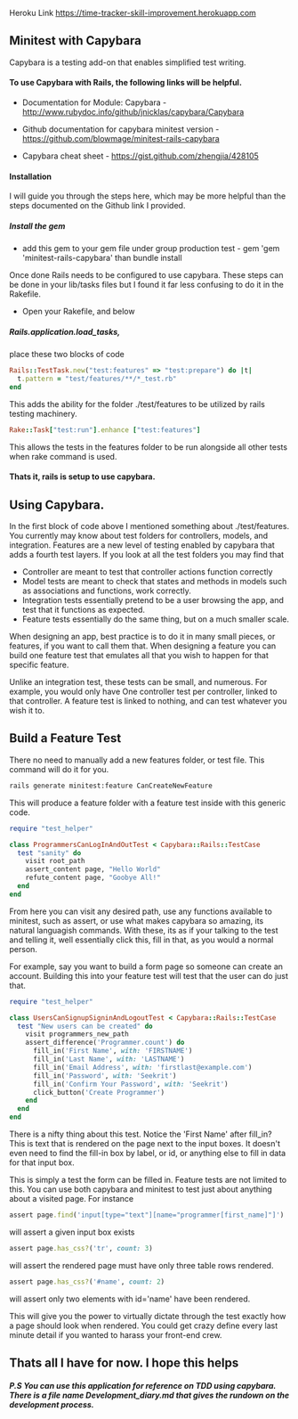 Heroku Link https://time-tracker-skill-improvement.herokuapp.com

## Minitest with Capybara

Capybara is a testing add-on that enables simplified test writing.

#### To use Capybara with Rails, the following links will be helpful.
* Documentation for Module: Capybara - http://www.rubydoc.info/github/jnicklas/capybara/Capybara

* Github documentation for capybara minitest version -
https://github.com/blowmage/minitest-rails-capybara

* Capybara cheat sheet - https://gist.github.com/zhengjia/428105

#### Installation
I will guide you through the steps here, which may be more helpful than the steps documented on the Github link I provided.

##### Install the gem
* add this gem to your gem file under group production test - gem 'gem 'minitest-rails-capybara' than bundle install

Once done Rails needs to be configured to use capybara.
These steps can be done in your lib/tasks files but I found it far less confusing to do it in the Rakefile.
* Open your Rakefile, and below
##### Rails.application.load_tasks,
place these two blocks of code

```ruby
Rails::TestTask.new("test:features" => "test:prepare") do |t|
  t.pattern = "test/features/**/*_test.rb"
end
```
This adds the ability for the folder ./test/features to be utilized by rails testing machinery.

```ruby
Rake::Task["test:run"].enhance ["test:features"]
```

This allows the tests in the features folder to be run alongside all other tests when rake command is used.

#### Thats it, rails is setup to use capybara.

## Using Capybara.

In the first block of code above I mentioned something about ./test/features. You currently may know about test folders for controllers, models, and integration. Features are a new level of testing enabled by capybara that adds a fourth test layers.
If you look at all the test folders you may find that
* Controller are meant to test that controller actions function correctly
* Model tests are meant to check that states and methods in models such as associations and functions, work correctly.
* Integration tests essentially pretend to be a user browsing the app, and test that it functions as expected.
* Feature tests essentially do the same thing, but on a much smaller scale.

When designing an app, best practice is to do it in many small pieces, or features, if you want to call them that. When designing a feature you can build one feature test that emulates all that you wish to happen for that specific feature.

 Unlike an integration test, these tests can be small, and numerous. For example, you would only have One controller test per controller, linked to that controller. A feature test is linked to nothing, and can test whatever you wish it to.

## Build a Feature Test

There no need to manually add a new features folder, or test file.
This command will do it for you.

```bash
rails generate minitest:feature CanCreateNewFeature
```
This will produce a feature folder with a feature test inside with this generic code.

```ruby
require "test_helper"

class ProgrammersCanLogInAndOutTest < Capybara::Rails::TestCase
  test "sanity" do
    visit root_path
    assert_content page, "Hello World"
    refute_content page, "Goobye All!"
  end
end
```

From here you can visit any desired path, use any functions available to minitest, such as assert, or use what makes capybara so amazing, its natural languagish commands. With these, its as if your talking to the test and telling it, well essentially click this, fill in that, as you would a normal person.

For example, say you want to build a form page so someone can create an account. Building this into your feature test will test that the user can do just that.

```ruby
require "test_helper"

class UsersCanSignupSigninAndLogoutTest < Capybara::Rails::TestCase
  test "New users can be created" do
    visit programmers_new_path
    assert_difference('Programmer.count') do
      fill_in('First Name', with: 'FIRSTNAME')
      fill_in('Last Name', with: 'LASTNAME')
      fill_in('Email Address', with: 'firstlast@example.com')
      fill_in('Password', with: 'Seekrit')
      fill_in('Confirm Your Password', with: 'Seekrit')
      click_button('Create Programmer')
    end
  end
end
```

There is a nifty thing about this test. Notice the 'First Name' after fill_in? This is text that is rendered on the page next to the input boxes. It doesn't even need to find the fill-in box by label, or id, or anything else to fill in data for that input box.

This is simply a test the form can be filled in. Feature tests are not limited to this. You can use both capybara and minitest to test just about anything about a visited page. For instance
```ruby
assert page.find('input[type="text"][name="programmer[first_name]"]')
```
will assert a given input box exists

```ruby
assert page.has_css?('tr', count: 3)
```
will assert the rendered page must have only three table rows rendered.

```ruby
assert page.has_css?('#name', count: 2)
```
will assert only two elements with id='name' have been rendered.

This will give you the power to virtually dictate through the test exactly how a page should look when rendered. You could get crazy define every last minute detail if you wanted to harass your front-end crew.

## Thats all I have for now. I hope this helps
##### P.S You can use this application for reference on TDD using capybara. There is a file name Development_diary.md that gives the rundown on the development process.
